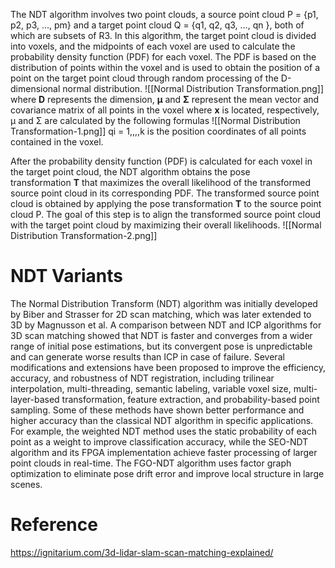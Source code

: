 The NDT algorithm involves two point clouds, a source point cloud P = {p1, p2, p3, …, pm} and a target point cloud Q = {q1, q2, q3, …, qn }, both of which are subsets of R3. In this algorithm, the target point cloud is divided into voxels, and the midpoints of each voxel are used to calculate the probability density function (PDF) for each voxel. The PDF is based on the distribution of points within the voxel and is used to obtain the position of a point on the target point cloud through random processing of the D-dimensional normal distribution. 
![[Normal Distribution Transformation.png]]
where **D** represents the dimension, **µ** and **Σ** represent the mean vector and covariance matrix of all points in the voxel where **x** is located, respectively, µ and Σ are calculated by the following formulas
![[Normal Distribution Transformation-1.png]]
qi = 1,,,,k is the position coordinates of all points contained in the voxel. 

After the probability density function (PDF) is calculated for each voxel in the target point cloud, the NDT algorithm obtains the pose transformation **T** that maximizes the overall likelihood of the transformed source point cloud in its corresponding PDF. The transformed source point cloud is obtained by applying the pose transformation **T** to the source point cloud P. The goal of this step is to align the transformed source point cloud with the target point cloud by maximizing their overall likelihoods.
![[Normal Distribution Transformation-2.png]]
# NDT Variants
The Normal Distribution Transform (NDT) algorithm was initially developed by Biber and Strasser for 2D scan matching, which was later extended to 3D by Magnusson et al. A comparison between NDT and ICP algorithms for 3D scan matching showed that NDT is faster and converges from a wider range of initial pose estimations, but its convergent pose is unpredictable and can generate worse results than ICP in case of failure. Several modifications and extensions have been proposed to improve the efficiency, accuracy, and robustness of NDT registration, including trilinear interpolation, multi-threading, semantic labeling, variable voxel size, multi-layer-based transformation, feature extraction, and probability-based point sampling. Some of these methods have shown better performance and higher accuracy than the classical NDT algorithm in specific applications. For example, the weighted NDT method uses the static probability of each point as a weight to improve classification accuracy, while the SEO-NDT algorithm and its FPGA implementation achieve faster processing of larger point clouds in real-time. The FGO-NDT algorithm uses factor graph optimization to eliminate pose drift error and improve local structure in large scenes. 
# Reference
https://ignitarium.com/3d-lidar-slam-scan-matching-explained/
